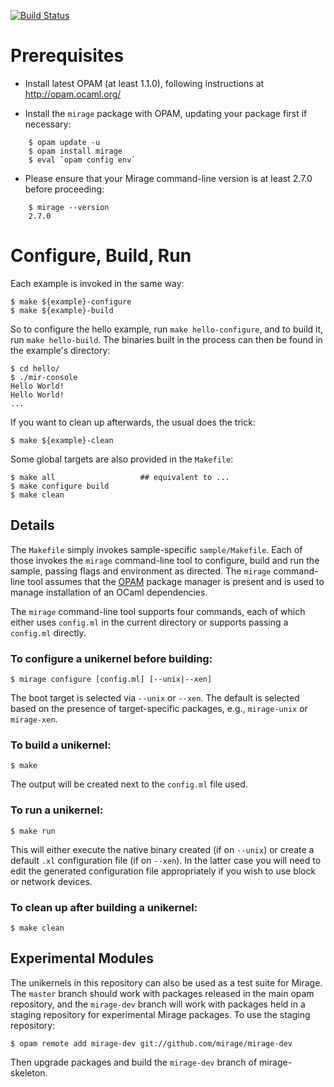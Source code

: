 [![Build Status](https://travis-ci.org/mirage/mirage-skeleton.png?branch=master)](https://travis-ci.org/mirage/mirage-skeleton)

Prerequisites
=============

- Install latest OPAM (at least 1.1.0), following instructions at
<http://opam.ocaml.org/>

- Install the `mirage` package with OPAM, updating your package first if
necessary:

```
    $ opam update -u
    $ opam install mirage
    $ eval `opam config env`
```

- Please ensure that your Mirage command-line version is at least 2.7.0 before
proceeding:

```
    $ mirage --version
    2.7.0
```

Configure, Build, Run
=====================

Each example is invoked in the same way:

    $ make ${example}-configure
    $ make ${example}-build

So to configure the hello example, run `make hello-configure`, and to build it, run `make hello-build`.
The binaries built in the process can then be found in the example's directory:

    $ cd hello/
    $ ./mir-console
    Hello World!
    Hello World!
    ...

If you want to clean up afterwards, the usual does the trick:

    $ make ${example}-clean

Some global targets are also provided in the `Makefile`:

    $ make all                   ## equivalent to ...
    $ make configure build
    $ make clean

Details
-------

The `Makefile` simply invokes sample-specific `sample/Makefile`. Each of those
invokes the `mirage` command-line tool to configure, build and run the sample,
passing flags and environment as directed. The `mirage` command-line tool
assumes that the [OPAM](http://opam.ocaml.org/) package manager is present and
is used to manage installation of an OCaml dependencies.

The `mirage` command-line tool supports four commands, each of which either
uses `config.ml` in the current directory or supports passing a `config.ml`
directly.

### To configure a unikernel before building:

    $ mirage configure [config.ml] [--unix|--xen]

The boot target is selected via `--unix` or `--xen`. The default is selected
based on the presence of target-specific packages, e.g., `mirage-unix` or
`mirage-xen`.

### To build a unikernel:

    $ make

The output will be created next to the `config.ml` file used.

### To run a unikernel:

    $ make run

This will either execute the native binary created (if on `--unix`) or create
a default `.xl` configuration file (if on `--xen`). In the latter case you
will need to edit the generated configuration file appropriately if you wish
to use block or network devices.

### To clean up after building a unikernel:

    $ make clean

Experimental Modules
--------------------

The unikernels in this repository can also be used as a test suite for Mirage.  The `master` branch should work with packages released in the main opam repository, and the `mirage-dev` branch will work with packages held in a staging repository for experimental Mirage packages.  To use the staging repository:

    $ opam remote add mirage-dev git://github.com/mirage/mirage-dev

Then upgrade packages and build the `mirage-dev` branch of mirage-skeleton.

